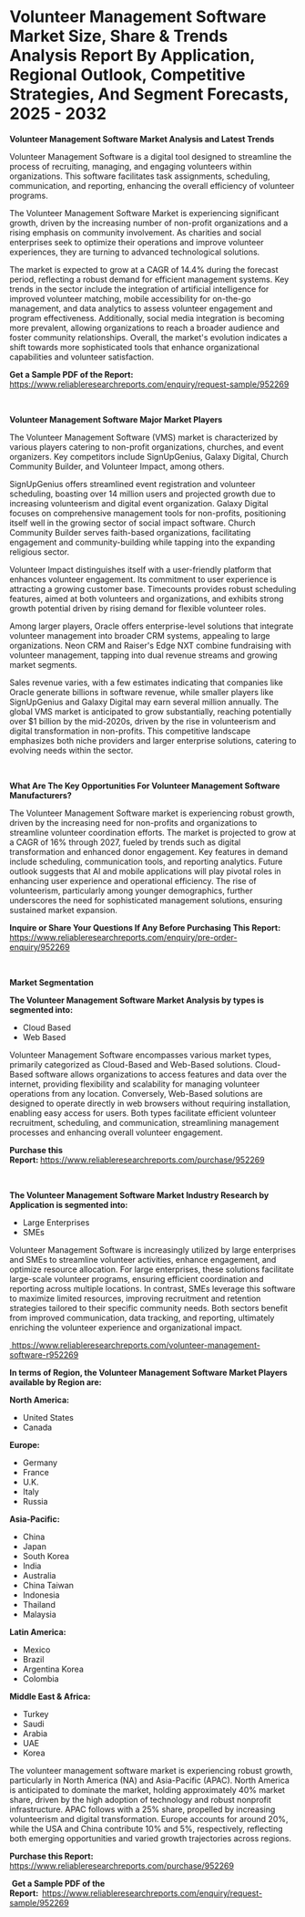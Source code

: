 <p><h1>Volunteer Management Software Market Size, Share & Trends Analysis Report By Application, Regional Outlook, Competitive Strategies, And Segment Forecasts, 2025 - 2032</h1></p><p><strong>Volunteer Management Software Market Analysis and Latest Trends</strong></p>
<p><p>Volunteer Management Software is a digital tool designed to streamline the process of recruiting, managing, and engaging volunteers within organizations. This software facilitates task assignments, scheduling, communication, and reporting, enhancing the overall efficiency of volunteer programs. </p><p>The Volunteer Management Software Market is experiencing significant growth, driven by the increasing number of non-profit organizations and a rising emphasis on community involvement. As charities and social enterprises seek to optimize their operations and improve volunteer experiences, they are turning to advanced technological solutions. </p><p>The market is expected to grow at a CAGR of 14.4% during the forecast period, reflecting a robust demand for efficient management systems. Key trends in the sector include the integration of artificial intelligence for improved volunteer matching, mobile accessibility for on-the-go management, and data analytics to assess volunteer engagement and program effectiveness. Additionally, social media integration is becoming more prevalent, allowing organizations to reach a broader audience and foster community relationships. Overall, the market's evolution indicates a shift towards more sophisticated tools that enhance organizational capabilities and volunteer satisfaction.</p></p>
<p><strong>Get a Sample PDF of the Report:&nbsp;</strong> <a href="https://www.reliableresearchreports.com/enquiry/request-sample/952269?utm_campaign=10&utm_medium=2&utm_source=Github&utm_content=ia&utm_term=17042025&utm_id=volunteer-management-software">https://www.reliableresearchreports.com/enquiry/request-sample/952269</a></p>
<p>&nbsp;</p>
<p><strong>Volunteer Management Software Major Market Players</strong></p>
<p><p>The Volunteer Management Software (VMS) market is characterized by various players catering to non-profit organizations, churches, and event organizers. Key competitors include SignUpGenius, Galaxy Digital, Church Community Builder, and Volunteer Impact, among others.</p><p>SignUpGenius offers streamlined event registration and volunteer scheduling, boasting over 14 million users and projected growth due to increasing volunteerism and digital event organization. Galaxy Digital focuses on comprehensive management tools for non-profits, positioning itself well in the growing sector of social impact software. Church Community Builder serves faith-based organizations, facilitating engagement and community-building while tapping into the expanding religious sector.</p><p>Volunteer Impact distinguishes itself with a user-friendly platform that enhances volunteer engagement. Its commitment to user experience is attracting a growing customer base. Timecounts provides robust scheduling features, aimed at both volunteers and organizations, and exhibits strong growth potential driven by rising demand for flexible volunteer roles.</p><p>Among larger players, Oracle offers enterprise-level solutions that integrate volunteer management into broader CRM systems, appealing to large organizations. Neon CRM and Raiser's Edge NXT combine fundraising with volunteer management, tapping into dual revenue streams and growing market segments. </p><p>Sales revenue varies, with a few estimates indicating that companies like Oracle generate billions in software revenue, while smaller players like SignUpGenius and Galaxy Digital may earn several million annually. The global VMS market is anticipated to grow substantially, reaching potentially over $1 billion by the mid-2020s, driven by the rise in volunteerism and digital transformation in non-profits. This competitive landscape emphasizes both niche providers and larger enterprise solutions, catering to evolving needs within the sector.</p></p>
<p>&nbsp;</p>
<p><strong>What Are The Key Opportunities For Volunteer Management Software Manufacturers?</strong></p>
<p><p>The Volunteer Management Software market is experiencing robust growth, driven by the increasing need for non-profits and organizations to streamline volunteer coordination efforts. The market is projected to grow at a CAGR of 16% through 2027, fueled by trends such as digital transformation and enhanced donor engagement. Key features in demand include scheduling, communication tools, and reporting analytics. Future outlook suggests that AI and mobile applications will play pivotal roles in enhancing user experience and operational efficiency. The rise of volunteerism, particularly among younger demographics, further underscores the need for sophisticated management solutions, ensuring sustained market expansion.</p></p>
<p><strong>Inquire or Share Your Questions If Any Before Purchasing This Report:</strong> <a href="https://www.reliableresearchreports.com/enquiry/pre-order-enquiry/952269?utm_campaign=10&utm_medium=2&utm_source=Github&utm_content=ia&utm_term=17042025&utm_id=volunteer-management-software">https://www.reliableresearchreports.com/enquiry/pre-order-enquiry/952269</a></p>
<p>&nbsp;</p>
<p><strong>Market Segmentation</strong></p>
<p><strong>The Volunteer Management Software Market Analysis by types is segmented into:</strong></p>
<p><ul><li>Cloud Based</li><li>Web Based</li></ul></p>
<p><p>Volunteer Management Software encompasses various market types, primarily categorized as Cloud-Based and Web-Based solutions. Cloud-Based software allows organizations to access features and data over the internet, providing flexibility and scalability for managing volunteer operations from any location. Conversely, Web-Based solutions are designed to operate directly in web browsers without requiring installation, enabling easy access for users. Both types facilitate efficient volunteer recruitment, scheduling, and communication, streamlining management processes and enhancing overall volunteer engagement.</p></p>
<p><strong>Purchase this Report:&nbsp;</strong><a href="https://www.reliableresearchreports.com/purchase/952269?utm_campaign=10&utm_medium=2&utm_source=Github&utm_content=ia&utm_term=17042025&utm_id=volunteer-management-software">https://www.reliableresearchreports.com/purchase/952269</a></p>
<p>&nbsp;</p>
<p><strong>The Volunteer Management Software Market Industry Research by Application is segmented into:</strong></p>
<p><ul><li>Large Enterprises</li><li>SMEs</li></ul></p>
<p><p>Volunteer Management Software is increasingly utilized by large enterprises and SMEs to streamline volunteer activities, enhance engagement, and optimize resource allocation. For large enterprises, these solutions facilitate large-scale volunteer programs, ensuring efficient coordination and reporting across multiple locations. In contrast, SMEs leverage this software to maximize limited resources, improving recruitment and retention strategies tailored to their specific community needs. Both sectors benefit from improved communication, data tracking, and reporting, ultimately enriching the volunteer experience and organizational impact.</p></p>
<p><a href="https://www.reliableresearchreports.com/volunteer-management-software-r952269?utm_campaign=10&utm_medium=2&utm_source=Github&utm_content=ia&utm_term=17042025&utm_id=volunteer-management-software">&nbsp;https://www.reliableresearchreports.com/volunteer-management-software-r952269</a></p>
<p><strong>In terms of Region, the Volunteer Management Software Market Players available by Region are:</strong></p>
<p>
    <p> <strong> North America: </strong>
        <ul>
            <li>United States</li>
            <li>Canada</li>
        </ul>
        </p> 
    <p> <strong> Europe: </strong>
        <ul>
            <li>Germany</li>
            <li>France</li>
            <li>U.K.</li>
            <li>Italy</li>
            <li>Russia</li>
        </ul>
        </p> 
    <p> <strong> Asia-Pacific: </strong>
        <ul>
            <li>China</li>
            <li>Japan</li>
            <li>South Korea</li>
            <li>India</li>
            <li>Australia</li>
            <li>China Taiwan</li>
            <li>Indonesia</li>
            <li>Thailand</li>
            <li>Malaysia</li>
        </ul>
        </p> 
    <p> <strong> Latin America: </strong>
        <ul>
            <li>Mexico</li>
            <li>Brazil</li>
            <li>Argentina Korea</li>
            <li>Colombia</li>
        </ul>
        </p> 
    <p> <strong> Middle East & Africa: </strong>
        <ul>
            <li>Turkey</li>
            <li>Saudi</li>
            <li>Arabia</li>
            <li>UAE</li>
            <li>Korea</li>
        </ul>
    </p>
    </p>
<p><p>The volunteer management software market is experiencing robust growth, particularly in North America (NA) and Asia-Pacific (APAC). North America is anticipated to dominate the market, holding approximately 40% market share, driven by the high adoption of technology and robust nonprofit infrastructure. APAC follows with a 25% share, propelled by increasing volunteerism and digital transformation. Europe accounts for around 20%, while the USA and China contribute 10% and 5%, respectively, reflecting both emerging opportunities and varied growth trajectories across regions.</p></p>
<p><strong>Purchase this Report: </strong><a href="https://www.reliableresearchreports.com/purchase/952269?utm_campaign=10&utm_medium=2&utm_source=Github&utm_content=ia&utm_term=17042025&utm_id=volunteer-management-software">https://www.reliableresearchreports.com/purchase/952269</a></p>
<p>&nbsp;<strong>Get a Sample PDF of the Report:&nbsp;&nbsp;</strong><a href="https://www.reliableresearchreports.com/enquiry/request-sample/952269?utm_campaign=10&utm_medium=2&utm_source=Github&utm_content=ia&utm_term=17042025&utm_id=volunteer-management-software">https://www.reliableresearchreports.com/enquiry/request-sample/952269</a></p>
<p><strong></strong></p>
<p><p></p><p></p><p></p></p>